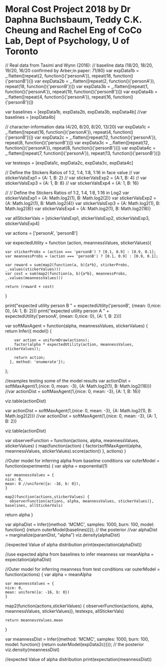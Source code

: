 # Moral Cost Project 2018 by Dr Daphna Buchsbaum, Teddy C.K. Cheung and Rachel Eng of CoCo Lab, Dept of Psychology, U of Toronto

// Real data from Tasimi and Wynn (2016): 
// baseline data (18/20, 18/20, 19/20, 16/20 confirmed by Arber;in paper: 71/80) 
var expData1b = _.flatten([repeat(2, function(){'personA'}), repeat(18, function(){'personB'})]) 
var expData2b = _.flatten([repeat(2, function(){'personA'}), repeat(18, function(){'personB'})]) 
var expData3b = _.flatten([repeat(1, function(){'personA'}), repeat(19, function(){'personB'})]) 
var expData4b = _.flatten([repeat(4, function(){'personA'}), repeat(16, function(){'personB'})])

var baselines = [expData1b, expData2b, expData3b, expData4b]
//var baselines = [expData4b]

// character-information data (4/20, 8/20, 8/20, 13/20) 
var expData1c = _.flatten([repeat(16, function(){'personA'}), repeat(4, function(){'personB'})]) 
var expData2c = _.flatten([repeat(12, function(){'personA'}), repeat(8, function(){'personB'})]) 
var expData3c = _.flatten([repeat(12, function(){'personA'}), repeat(8, function(){'personB'})]) 
var expData4c = _.flatten([repeat(7, function(){'personA'}), repeat(13, function(){'personB'})])

var testexps = [expData1c, expData2c, expData3c, expData4c]

// Define the Stickers Ratios of 1:2, 1:4, 1:8, 1:16 in face value 
// var stickerValsExp1 = {A: 1, B: 2} 
// var stickerValsExp2 = {A:1, B: 4} 
// var stickerValsExp3 = {A: 1, B: 8} 
// var stickerValsExp4 = {A: 1, B: 16}

// // Define the Stickers Ratios of 1:2, 1:4, 1:8, 1:16 in Log2 
var stickerValsExp1 = {A: Math.log2(1), B: Math.log2(2)} 
var stickerValsExp2 = {A: Math.log2(1), B: Math.log2(4)} 
var stickerValsExp3 = {A: Math.log2(1), B: Math.log2(8)} 
var stickerValsExp4 = {A: Math.log2(1), B: Math.log2(16)}

var allStickerVals = [stickerValsExp1, stickerValsExp2, stickerValsExp3, stickerValsExp4]

  var actions = ['personA', 'personB']

  var expectedUtility = function (action, meannessValues, stickerValues){
   
    var stickerProbs = (action === 'personB') ? [0.1, 0.9] : [0.9, 0.1]; 
    var meannessProbs = (action === 'personB') ? [0.1, 0.9] : [0.9, 0.1];    
    
    var reward = sum(map2(function(a, b){a*b}, stickerProbs, _.values(stickerValues)))
    var cost = sum(map2(function(a, b){a*b}, meannessProbs, _.values(meannessValues)))
    
    return (reward + cost)
  }
  
  print("expected utility person B " + expectedUtility('personB', {mean: 0,nice: 0}, {A: 1, B: 2}))
  print("expected utility person A " + expectedUtility('personA', {mean: 0,nice: 0}, {A: 1, B: 2}))

  var softMaxAgent = function(alpha, meannessValues, stickerValues) {
    return Infer({ 
      model() {

        var action = uniformDraw(actions);
        factor(alpha * expectedUtility(action, meannessValues, stickerValues));

        return action; 
      }, method: 'enumerate'});
  }; 

//examples testing some of the model results
var actionDist = softMaxAgent(1,{nice: 0, mean: -3}, {A: Math.log2(1), B: Math.log2(16)})
//var actionDist = softMaxAgent(1,{nice: 0, mean: -3}, {A: 1, B: 16})

viz.table(actionDist)

var actionDist = softMaxAgent(1,{nice: 0, mean: -3}, {A: Math.log2(1), B: Math.log2(2)})
//var actionDist = softMaxAgent(1,{nice: 0, mean: -3}, {A: 1, B: 2})

viz.table(actionDist)

  var observerFunction = function(actions, alpha, meannessValues, stickerValues) {
    map(function(action) {
      factor(softMaxAgent(alpha, meannessValues, stickerValues).score(action))
    }, actions)
  }

  //Outer model for inferring alpha from baseline conditions
  var outerModel = function(experiments)
  {
    var alpha = exponential(1)
    
    var meannessValues = {
    nice: 0, 
    mean: 0 //uniform({a: -16, b: 0}),
    }
 
    map2(function(actions,stickerValues) {
      observerFunction(actions, alpha, meannessValues, stickerValues)}, baselines, allStickerVals)
    
   return alpha
  }
  
 var alphaDist = Infer({method: 'MCMC', samples: 1000, burn: 100,  model: function() {return outerModel(baselines)}}); // the posterior
//var alphaDist = marginalize(paramDist, "alpha")
 viz.density(alphaDist)

//expected Value of alpha distribution
print(expectation(alphaDist))

//use expected alpha from baselines to infer meanness 
var meanAlpha = expectation(alphaDist)

 //Outer model for inferring meanness from test conditions
  var outerModel = function(actions)
  {
    var alpha = meanAlpha
    
    var meannessValues = {
    nice: 0, 
    mean: uniform({a: -16, b: 0})
    }
 
  map2(function(actions,stickerValues) {
      observerFunction(actions, alpha, meannessValues, stickerValues)}, testexps, allStickerVals)
       
    return meannessValues.mean
  }
  
   var meannessDist = Infer({method: 'MCMC', samples: 1000, burn: 100,  model: function() {return outerModel(expData2c)}}); // the posterior
viz.density(meannessDist)

//expected Value of alpha distribution
print(expectation(meannessDist))
